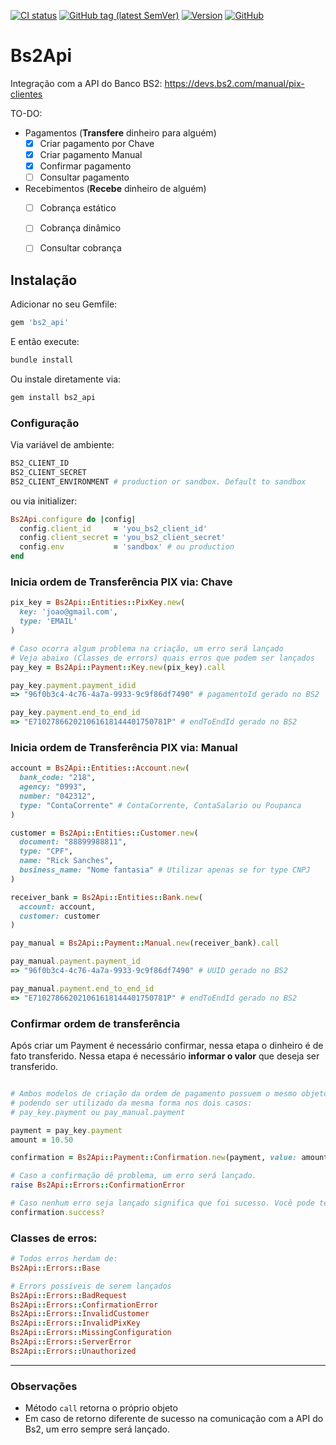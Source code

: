 [![CI status](https://github.com/latamgateway/bs2_api/actions/workflows/test.yml/badge.svg?branch=main)](https://github.com/latamgateway/bs2_api/actions/workflows/test.yml)
[![GitHub tag (latest SemVer)](https://img.shields.io/github/tag/latamgateway/bs2_api.svg?style=flat-square)](http://github.com/latamgateway/bs2_api/releases)
[![Version](https://img.shields.io/gem/v/bs2_api.svg?style=flat-square)](https://rubygems.org/gems/bs2_api)
[![GitHub](https://img.shields.io/github/license/latamgateway/bs2_api?style=flat-square)](https://github.com/latamgateway/bs2_api/blob/main/LICENSE)

# Bs2Api

Integração com a API do Banco BS2: https://devs.bs2.com/manual/pix-clientes

TO-DO:
- Pagamentos (**Transfere** dinheiro para alguém)
  - [x] Criar pagamento por Chave
  - [x] Criar pagamento Manual
  - [x] Confirmar pagamento
  - [ ] Consultar pagamento
- Recebimentos (**Recebe** dinheiro de alguém)
  - [ ] Cobrança estático
  - [ ] Cobrança dinâmico
  - [ ] Consultar cobrança


## Instalação

Adicionar no seu Gemfile:
```ruby
gem 'bs2_api'
```

E então execute:
```bash
bundle install
```

Ou instale diretamente via:
```bash
gem install bs2_api
```

### Configuração
Via variável de ambiente:
```bash
BS2_CLIENT_ID
BS2_CLIENT_SECRET
BS2_CLIENT_ENVIRONMENT # production or sandbox. Default to sandbox
```

ou via initializer:

```ruby
Bs2Api.configure do |config|
  config.client_id     = 'you_bs2_client_id'
  config.client_secret = 'you_bs2_client_secret'
  config.env           = 'sandbox' # ou production
end
```

### Inicia ordem de Transferência PIX via: Chave

```ruby
pix_key = Bs2Api::Entities::PixKey.new(
  key: 'joao@gmail.com',
  type: 'EMAIL'
)

# Caso ocorra algum problema na criação, um erro será lançado
# Veja abaixo (Classes de errors) quais erros que podem ser lançados
pay_key = Bs2Api::Payment::Key.new(pix_key).call

pay_key.payment.payment_idid
=> "96f0b3c4-4c76-4a7a-9933-9c9f86df7490" # pagamentoId gerado no BS2

pay_key.payment.end_to_end_id
=> "E710278662021061618144401750781P" # endToEndId gerado no BS2

```

### Inicia ordem de Transferência PIX via: Manual

```ruby
account = Bs2Api::Entities::Account.new(
  bank_code: "218",
  agency: "0993",
  number: "042312",
  type: "ContaCorrente" # ContaCorrente, ContaSalario ou Poupanca
)

customer = Bs2Api::Entities::Customer.new(
  document: "88899988811",
  type: "CPF",
  name: "Rick Sanches",
  business_name: "Nome fantasia" # Utilizar apenas se for type CNPJ
)

receiver_bank = Bs2Api::Entities::Bank.new(
  account: account,
  customer: customer
)

pay_manual = Bs2Api::Payment::Manual.new(receiver_bank).call

pay_manual.payment.payment_id
=> "96f0b3c4-4c76-4a7a-9933-9c9f86df7490" # UUID gerado no BS2

pay_manual.payment.end_to_end_id
=> "E710278662021061618144401750781P" # endToEndId gerado no BS2
```

### Confirmar ordem de transferência
Após criar um Payment é necessário confirmar, nessa etapa o dinheiro é de fato transferido.
Nessa etapa é necessário **informar o valor** que deseja ser transferido.

```ruby

# Ambos modelos de criação da ordem de pagamento possuem o mesmo objeto payment
# podendo ser utilizado da mesma forma nos dois casos:
# pay_key.payment ou pay_manual.payment

payment = pay_key.payment
amount = 10.50

confirmation = Bs2Api::Payment::Confirmation.new(payment, value: amount).call

# Caso a confirmação dê problema, um erro será lançado.
raise Bs2Api::Errors::ConfirmationError

# Caso nenhum erro seja lançado significa que foi sucesso. Você pode ter certeza com
confirmation.success?
```

### Classes de erros:
```ruby
# Todos erros herdam de:
Bs2Api::Errors::Base

# Errors possíveis de serem lançados
Bs2Api::Errors::BadRequest
Bs2Api::Errors::ConfirmationError
Bs2Api::Errors::InvalidCustomer
Bs2Api::Errors::InvalidPixKey
Bs2Api::Errors::MissingConfiguration
Bs2Api::Errors::ServerError
Bs2Api::Errors::Unauthorized
```

---

### Observações
- Método `call` retorna o próprio objeto
- Em caso de retorno diferente de sucesso na comunicação com a API do Bs2, um erro sempre será lançado.